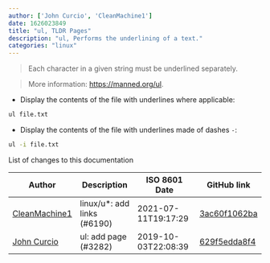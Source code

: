 ```yaml
---
author: ['John Curcio', 'CleanMachine1']
date: 1626023849
title: "ul, TLDR Pages"
description: "ul, Performs the underlining of a text."
categories: "linux"
---
```

> Each character in a given string must be underlined separately.

> More information: <https://manned.org/ul>.

- Display the contents of the file with underlines where applicable:

```bash
ul file.txt
```

- Display the contents of the file with underlines made of dashes `-`:

```bash
ul -i file.txt
```
List of changes to this documentation


Author | Description | ISO 8601 Date | GitHub link
------|-----|-----|-----
[CleanMachine1](mailto:78213164+CleanMachine1@users.noreply.github.com) | linux/u*: add links (#6190) | 2021-07-11T19:17:29 | [3ac60f1062ba](https://github.com/tldr-pages/tldr/commit/3ac60f1062ba714b493cee9c4e413901867c9f93)
[John Curcio](mailto:john@curcio.dev) | ul: add page (#3282) | 2019-10-03T22:08:39 | [629f5edda8f4](https://github.com/tldr-pages/tldr/commit/629f5edda8f46565b5e5127d90e6c01c150143fb)

